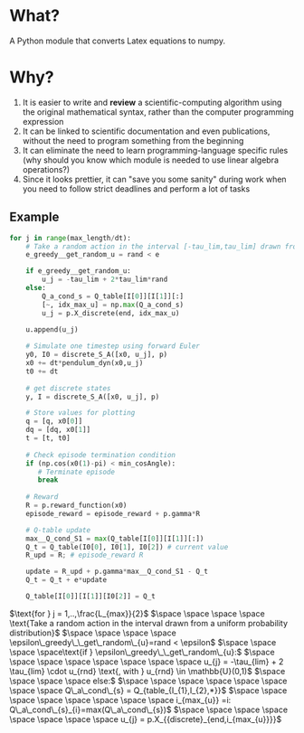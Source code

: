 # What?
A Python module that converts Latex equations to numpy.

# Why?

1. It is easier to write and **review** a scientific-computing algorithm using the original mathematical syntax, rather than the computer programming expression
2. It can be linked to scientific documentation and even publications, without the need to program something from the beginning
3. It can eliminate the need to learn programming-language specific rules (why should you know which module is needed to use linear algebra operations?)
4. Since it looks prettier, it can "save you some sanity" during work when you need to follow strict deadlines and perform a lot of tasks

## Example

``` python
for j in range(max_length/dt):
	# Take a random action in the interval [-tau_lim,tau_lim] drawn from a uniform probability distribution
	e_greedy__get_random_u = rand < e

	if e_greedy__get_random_u:
		u_j = -tau_lim + 2*tau_lim*rand
	else:          
		Q_a_cond_s = Q_table[I[0]][I[1]][:]
		[~, idx_max_u] = np.max(Q_a_cond_s)
		u_j = p.X_discrete(end, idx_max_u)
	
	u.append(u_j)

	# Simulate one timestep using forward Euler
	y0, I0 = discrete_S_A([x0, u_j], p)
	x0 += dt*pendulum_dyn(x0,u_j) 
	t0 += dt
	
	# get discrete states
	y, I = discrete_S_A([x0, u_j], p)

	# Store values for plotting
	q = [q, x0[0]]
	dq = [dq, x0[1]]
	t = [t, t0]
	
	# Check episode termination condition
	if (np.cos(x0(1)-pi) < min_cosAngle):
	   # Terminate episode 
	   break	
	
	# Reward
	R = p.reward_function(x0)
	episode_reward = episode_reward + p.gamma*R

	# Q-table update
	max__Q_cond_S1 = max(Q_table[I[0]][I[1]][:])
	Q_t = Q_table(I0[0], I0[1], I0[2]) # current value
	R_upd = R; # episode_reward R

	update = R_upd + p.gamma*max__Q_cond_S1 - Q_t
	Q_t = Q_t + e*update

	Q_table[I[0]][I[1]][I0[2]] = Q_t

```

$\text{for } j = 1,..,\frac{L_{max}}{2}$
$\space \space \space \space \text{Take a random action in the interval  drawn from a uniform probability distribution}$
$\space \space \space \space \epsilon\_greedy\_\_get\_random\_{u}=rand < \epsilon$
$\space \space \space \space\text{if } \epsilon\_greedy\_\_get\_random\_{u}:$
$\space \space \space \space \space \space \space \space u_{j} = -\tau_{lim} + 2 \tau_{lim} \cdot u_{rnd}  \text{, with } u_{rnd} \in \mathbb{U}(0,1)$
$\space \space \space \space else:$
$\space \space \space \space \space \space \space \space Q\_a\_cond\_{s} = Q_{table_{I_{1},I_{2},*}}$
$\space \space \space \space \space \space \space \space i_{max_{u}} =i: Q\_a\_cond\_{s}_{i}=max(Q\_a\_cond\_{s})$
$\space \space \space \space \space \space \space \space u_{j} = p.X_{{discrete}_{end,i_{max_{u}}}}$




